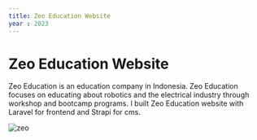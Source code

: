 ```yaml
---
title: Zeo Education Website
year : 2023
---
```


# Zeo Education Website

Zeo Education is an education company in Indonesia. Zeo Education focuses on educating about robotics and the electrical industry through workshop and bootcamp programs. I built Zeo Education website with Laravel for frontend and Strapi for cms.

<div class="mt-10">
  <img src="/images/projects/zeo.webp" alt="zeo" class="mb-6">
</div>